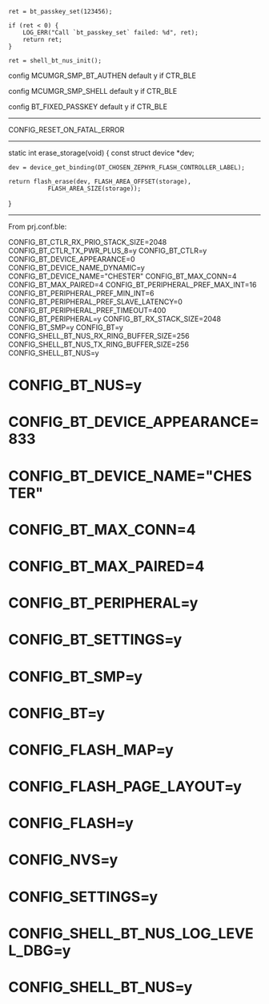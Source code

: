     ret = bt_passkey_set(123456);

    if (ret < 0) {
        LOG_ERR("Call `bt_passkey_set` failed: %d", ret);
        return ret;
    }

    ret = shell_bt_nus_init();


config MCUMGR_SMP_BT_AUTHEN
	default y if CTR_BLE

config MCUMGR_SMP_SHELL
	default y if CTR_BLE

config BT_FIXED_PASSKEY
    default y if CTR_BLE





_________________________________
CONFIG_RESET_ON_FATAL_ERROR




_____________________________

static int erase_storage(void)
{
	const struct device *dev;

	dev = device_get_binding(DT_CHOSEN_ZEPHYR_FLASH_CONTROLLER_LABEL);

	return flash_erase(dev, FLASH_AREA_OFFSET(storage),
			   FLASH_AREA_SIZE(storage));
}



_________________________________

From prj.conf.ble:

CONFIG_BT_CTLR_RX_PRIO_STACK_SIZE=2048
CONFIG_BT_CTLR_TX_PWR_PLUS_8=y
CONFIG_BT_CTLR=y
CONFIG_BT_DEVICE_APPEARANCE=0
CONFIG_BT_DEVICE_NAME_DYNAMIC=y
CONFIG_BT_DEVICE_NAME="CHESTER"
CONFIG_BT_MAX_CONN=4
CONFIG_BT_MAX_PAIRED=4
CONFIG_BT_PERIPHERAL_PREF_MAX_INT=16
CONFIG_BT_PERIPHERAL_PREF_MIN_INT=6
CONFIG_BT_PERIPHERAL_PREF_SLAVE_LATENCY=0
CONFIG_BT_PERIPHERAL_PREF_TIMEOUT=400
CONFIG_BT_PERIPHERAL=y
CONFIG_BT_RX_STACK_SIZE=2048
CONFIG_BT_SMP=y
CONFIG_BT=y
CONFIG_SHELL_BT_NUS_RX_RING_BUFFER_SIZE=256
CONFIG_SHELL_BT_NUS_TX_RING_BUFFER_SIZE=256
CONFIG_SHELL_BT_NUS=y

# CONFIG_BT_NUS=y
# CONFIG_BT_DEVICE_APPEARANCE=833
# CONFIG_BT_DEVICE_NAME="CHESTER"
# CONFIG_BT_MAX_CONN=4
# CONFIG_BT_MAX_PAIRED=4
# CONFIG_BT_PERIPHERAL=y
# CONFIG_BT_SETTINGS=y
# CONFIG_BT_SMP=y
# CONFIG_BT=y
# CONFIG_FLASH_MAP=y
# CONFIG_FLASH_PAGE_LAYOUT=y
# CONFIG_FLASH=y
# CONFIG_NVS=y
# CONFIG_SETTINGS=y
# CONFIG_SHELL_BT_NUS_LOG_LEVEL_DBG=y
# CONFIG_SHELL_BT_NUS=y
